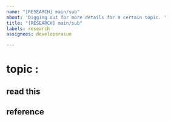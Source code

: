 ```yaml
---
name: "[RESEARCH] main/sub"
about: 'Digging out for more details for a certain topic. '
title: "[RESEARCH] main/sub"
labels: research
assignees: developerasun

---
```


# topic : 
## read this 

## reference
